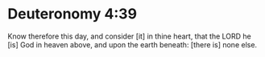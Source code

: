 # Deuteronomy 4:39

Know therefore this day, and consider [it] in thine heart, that the LORD he [is] God in heaven above, and upon the earth beneath: [there is] none else.